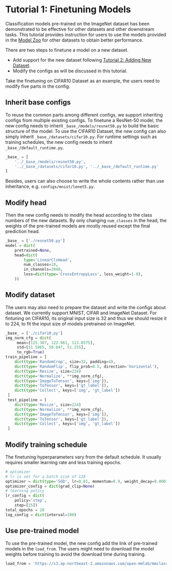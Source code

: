 # Tutorial 1: Finetuning Models

Classification models pre-trained on the ImageNet dataset has been demonstrated to be effective for other datasets and other downstream tasks.
This tutorial provides instruction for users to use the models provided in the [Model Zoo](../model_zoo.md) for other datasets to obtain better performance.

There are two steps to finetune a model on a new dataset.
- Add support for the new dataset following [Tutorial 2: Adding New Dataset](new_dataset.md).
- Modify the configs as will be discussed in this tutorial.


Take the finetuning on CIFAR10 Dataset as an example, the users need to modify five parts in the config.

## Inherit base configs
To reuse the common parts among different configs, we support inheriting configs from multiple existing configs. To finetune a ResNet-50 model, the new config needs to inherit
`_base_/models/resnet50.py` to build the basic structure of the model. To use the CIFAR10 Dataset, the new config can also simply inherit `_base_/datasets/cifar10.py`. For runtime settings such as training schedules, the new config needs to inherit `_base_/default_runtime.py`.

```python
_base_ = [
    '../_base_/models/resnet50.py',
    '../_base_/datasets/cifar10.py', '../_base_/default_runtime.py'
]
```
Besides, users can also choose to write the whole contents rather than use inheritance, e.g. `configs/mnist/lenet5.py`.

## Modify head
Then the new config needs to modify the head according to the class numbers of the new datasets. By only changing `num_classes` in the head, the weights of the pre-trained models are mostly reused except the final prediction head.

```python
_base_ = ['./resnet50.py']
model = dict(
    pretrained=None,
    head=dict(
        type='LinearClsHead',
        num_classes=10,
        in_channels=2048,
        loss=dict(type='CrossEntropyLoss', loss_weight=1.0),
    ))
```

## Modify dataset
The users may also need to prepare the dataset and write the configs about dataset. We currently support MNIST, CIFAR and ImageNet Dataset.
For fintuning on CIFAR10, its original input size is 32 and thus we should resize it to 224, to fit the input size of models pretrained on ImageNet.
```python
_base_ = ['./cifar10.py']
img_norm_cfg = dict(
     mean=[125.307, 122.961, 113.8575],
     std=[51.5865, 50.847, 51.255],
     to_rgb=True)
train_pipeline = [
    dict(type='RandomCrop', size=32, padding=4),
    dict(type='RandomFlip', flip_prob=0.5, direction='horizontal'),
    dict(type='Resize', size=224)
    dict(type='Normalize', **img_norm_cfg),
    dict(type='ImageToTensor', keys=['img']),
    dict(type='ToTensor', keys=['gt_label']),
    dict(type='Collect', keys=['img', 'gt_label'])
 ]
 test_pipeline = [
    dict(type='Resize', size=224)
    dict(type='Normalize', **img_norm_cfg),
    dict(type='ImageToTensor', keys=['img']),
    dict(type='ToTensor', keys=['gt_label']),
    dict(type='Collect', keys=['img', 'gt_label'])
 ]
```

## Modify training schedule
The finetuning hyperparameters vary from the default schedule. It usually requires smaller learning rate and less training epochs.

```python
# optimizer
# lr is set for a batch size of 128
optimizer = dict(type='SGD', lr=0.01, momentum=0.9, weight_decay=0.0001)
optimizer_config = dict(grad_clip=None)
# learning policy
lr_config = dict(
    policy='step',
    step=[15])
total_epochs = 20
log_config = dict(interval=100)
```

## Use pre-trained model
To use the pre-trained model, the new config add the link of pre-trained models in the `load_from`. The users might need to download the model weights before training to avoid the download time during training.

```python
load_from = 'https://s3.ap-northeast-2.amazonaws.com/open-mmlab/mmclassification/models/tbd.pth'  # noqa
```
